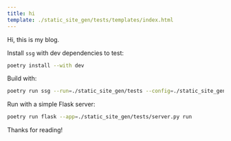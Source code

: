 ```yaml
---
title: hi
template: ./static_site_gen/tests/templates/index.html
---
```


Hi, this is my blog.

Install `ssg` with dev dependencies to test:

```sh
poetry install --with dev
```

Build with:

```sh
poetry run ssg --run=./static_site_gen/tests --config=./static_site_gen/tests/config.toml
```

Run with a simple Flask server:

```sh
poetry run flask --app=./static_site_gen/tests/server.py run
```

Thanks for reading!
